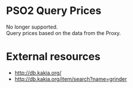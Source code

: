 # PSO2 Query Prices

No longer supported.  
Query prices based on the data from the Proxy.

# External resources

* http://db.kakia.org/
* http://db.kakia.org/item/search?name=grinder
